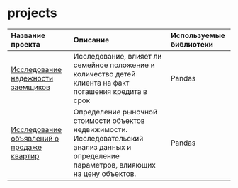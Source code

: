 # projects



| Название проекта     | Описание                   | Используемые библиотеки  |
| :--------------------| :-----------------------   |:-------------------------|
| [Исследование надежности заемщиков](https://github.com/TimurAng/data_student_repo/tree/main/reliability_of_borrowers) | Исследование, влияет ли семейное положение и количество детей клиента на факт погашения кредита в срок | Pandas |
|[Исследование объявлений о продаже квартир](https://github.com/TimurAng/data_student_repo/tree/main/research_of_apartment_sale)|Определение рыночной стоимости объектов недвижимости. Исследовательский анализ данных и определение параметров, влияющих на цену объектов.| Pandas |
